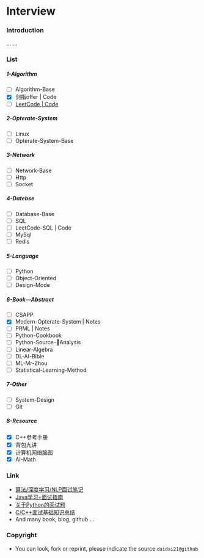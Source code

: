 # Interview

### Introduction

... ...

### List

##### 1-Algorithm

- [ ] Algorithm-Base
- [x] 剑指offer | Code
- [ ] [LeetCode | Code](https://github.com/daidai21/leetcode)

##### 2-Opterate-System

- [ ] Linux
- [ ] Opterate-System-Base

##### 3-Network

- [ ] Network-Base
- [ ] Http
- [ ] Socket

##### 4-Datebse

- [ ] Database-Base
- [ ] SQL
- [ ] LeetCode-SQL | Code
- [ ] MySql
- [ ] Redis

##### 5-Language

- [ ] Python
- [ ] Object-Oriented
- [ ] Design-Mode

##### 6-Book—Abstract

- [ ] CSAPP
- [x] Modern-Opterate-System | Notes
- [ ] PRML | Notes
- [ ] Python-Cookbook
- [ ] Python-Source-Analysis
- [ ] Linear-Algebra
- [ ] DL-AI-Bible
- [ ] ML-Mr-Zhou
- [ ] Statistical-Learning-Method

##### 7-Other

- [ ] System-Design
- [ ] Git

##### 8-Resource

- [x] C++参考手册
- [x] 背包九讲
- [x] 计算机网络脑图
- [x] AI-Math

### Link

- [算法/深度学习/NLP面试笔记
](https://github.com/imhuay/Algorithm_Interview_Notes-Chinese)
- [Java学习+面试指南](https://github.com/Snailclimb/JavaGuide)
- [关于Python的面试题
](https://github.com/taizilongxu/interview_python)
- [C/C++面试基础知识总结](https://github.com/huihut/interview#%E7%AE%97%E6%B3%95)
- And many book, blog, github ...

### Copyright

- You can look, fork or reprint, please indicate the source.`daidai21@github`
